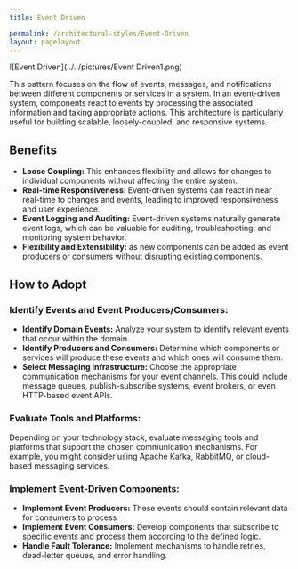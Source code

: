 ```yaml
---
title: Event Driven

permalink: /architectural-styles/Event-Driven
layout: pagelayout
---
```


![Event Driven](../../pictures/Event Driven1.png)

This pattern focuses on the flow of events, messages, and notifications between different components or services in a system. In an event-driven system, components react to events by processing the associated information and taking appropriate actions. This architecture is particularly useful for building scalable, loosely-coupled, and responsive systems.



## Benefits

- **Loose Coupling:** This enhances flexibility and allows for changes to individual components without affecting the entire system.
- **Real-time Responsiveness**: Event-driven systems can react in near real-time to changes and events, leading to improved responsiveness and user experience.
- **Event Logging and Auditing:** Event-driven systems naturally generate event logs, which can be valuable for auditing, troubleshooting, and monitoring system behavior.
- **Flexibility and Extensibility:** as new components can be added as event producers or consumers without disrupting existing components.


## How to Adopt

### Identify Events and Event Producers/Consumers:
- **Identify Domain Events:** Analyze your system to identify relevant events that occur within the domain.
- **Identify Producers and Consumers:** Determine which components or services will produce these events and which ones will consume them.
- **Select Messaging Infrastructure:**
 Choose the appropriate communication mechanisms for your event channels. This could include message queues, publish-subscribe systems, event brokers, or even HTTP-based event APIs.

### Evaluate Tools and Platforms: 
Depending on your technology stack, evaluate messaging tools and platforms that support the chosen communication mechanisms. For example, you might consider using Apache Kafka, RabbitMQ, or cloud-based messaging services.

### Implement Event-Driven Components:

- **Implement Event Producers:** These events should contain relevant data for consumers to process
- **Implement Event Consumers:** Develop components that subscribe to specific events and process them according to the defined logic.
- **Handle Fault Tolerance:** Implement mechanisms to handle retries, dead-letter queues, and error handling.